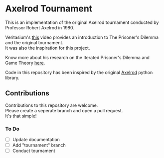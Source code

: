 # Axelrod Tournament

This is an implementation of the original Axelrod
tournament conducted by Professor Robert Axelrod in 1980.

Veritasium's [this](https://www.youtube.com/watch?v=mScpHTIi-kM) video provides an introduction to The Prisoner's Dilemma and the original tournament.<br>
It was also the inspiration for this project.

Know more about his research on the 
Iterated Prisoner's Dilemma and Game Theory [here](https://axelrod.readthedocs.io/en/fix-documentation/reference/description.html).

Code in this repository has been inspired by the original
[Axelrod](https://github.com/Axelrod-Python/Axelrod) python library.

## Contributions
Contributions to this repository are welcome.<br>
Please create a seperate branch and open a pull request.<br>
It's that simple!

### To Do 
- [ ] Update documentation
- [ ] Add "tournament" branch
- [ ] Conduct tournament